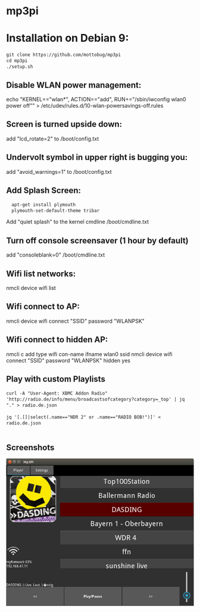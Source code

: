 # mp3pi

# Installation on Debian 9:

```
git clone https://github.com/mottobug/mp3pi
cd mp3pi
./setup.sh
```

## Disable WLAN power management:
  echo "KERNEL==\"wlan*\", ACTION==\"add\", RUN+=\"/sbin/iwconfig wlan0 power off\"" > /etc/udev/rules.d/10-wlan-powersavings-off.rules

## Screen is turned upside down:
  add "lcd_rotate=2" to /boot/config.txt

## Undervolt symbol in upper right is bugging you:
  add "avoid_warnings=1" to /boot/config.txt

## Add Splash Screen:
```
  apt-get install plymouth
  plymouth-set-default-theme tribar
```

  Add "quiet splash" to the kernel cmdline /boot/cmdline.txt

## Turn off console screensaver (1 hour by default)
  add "consoleblank=0" /boot/cmdline.txt

## Wifi list networks:
  nmcli device wifi list

## Wifi connect to AP:
  nmcli device wifi connect "SSID" password "WLANPSK"

## Wifi connect to hidden AP:
  nmcli c add type wifi con-name <conname> ifname wlan0 ssid <hiddenssid>
  nmcli device wifi connect "SSID" password "WLANPSK" hidden yes


## Play with custom Playlists
```
curl -A "User-Agent: XBMC Addon Radio" 'http://radio.de/info/menu/broadcastsofcategory?category=_top' | jq "." > radio.de.json

jq '[.[]|select(.name=="NDR 2" or .name=="RADIO BOB!")]' < radio.de.json


```


## Screenshots
![alt text](screenshots/screenshot.png "Description goes here")

